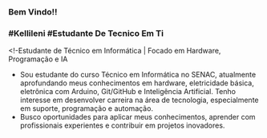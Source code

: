 ### Bem Vindo!!
### #Kellileni #Estudante De Tecnico Em Ti

<!-Estudante de Técnico em Informática | Focado em Hardware, Programação e IA
 - Sou estudante do curso Técnico em Informática no SENAC, atualmente aprofundando meus conhecimentos em hardware, 
eletricidade básica, eletrônica com Arduino, Git/GitHub e Inteligência Artificial. 
   Tenho interesse em desenvolver carreira na área de tecnologia, especialmente em suporte, programação e automação.
 - Busco oportunidades para aplicar meus conhecimentos, aprender com profissionais experientes e contribuir em projetos
inovadores.








